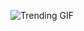 
<!-- GIF_SECTION -->
![Trending GIF](https://media1.giphy.com/media/v1.Y2lkPThiYjIxNzcyaXZ3c3dwbG93eGdhbGVweGR5cjRtMXZvNHAzdHRwZGZiOHNuejU2YyZlcD12MV9naWZzX3NlYXJjaCZjdD1n/2IudUHdI075HL02Pkk/giphy.gif)
<!-- END_GIF_SECTION -->

